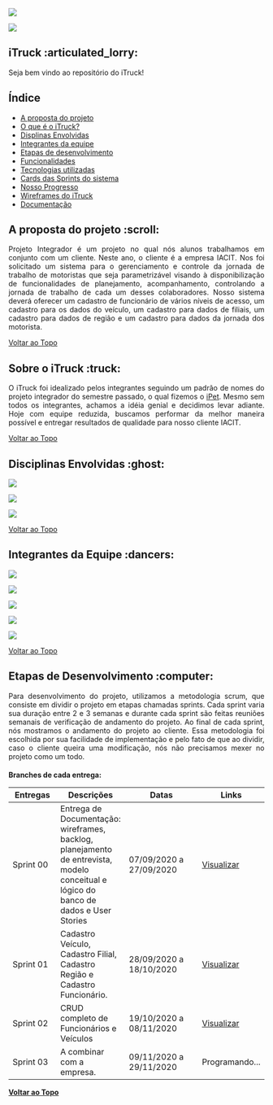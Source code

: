 <body>
    <nav>
        <p><img src="https://img.shields.io/badge/S%20T%20A%20T%20U%20S%20D%20O%20P%20R%20O%20J%20E%20T%20O-EM%20PROGRESSO-blueviolet"></p>
        <p><img src="https://img.shields.io/badge/S%20P%20R%20I%20N%20T%20A%20T%20U%20A%20L-SPRINT%2002-blue"></p>
        <p id="topo"><h1>iTruck :articulated_lorry:</h1></p>
        <p>Seja bem vindo ao repositório do iTruck!</p>
        <p><h2>Índice</h2></p>
        <ul>
            <li><a href="#proposta">A proposta do projeto</a></li>
            <li><a href="#sobre-itruck">O que é o iTruck?</a></li>
            <li><a href="#disciplinas">Displinas Envolvidas</a></li>
            <li><a href="#integrantes">Integrantes da equipe</a></li>
            <li><a href="#etapas">Etapas de desenvolvimento</a></li>
            <li><a href="https://github.com/thaisrabelo/iTruck#">Funcionalidades</a></li>
            <li><a href="https://github.com/thaisrabelo/iTruck#">Tecnologias utilizadas</a></li>
            <li><a href="https://github.com/thaisrabelo/iTruck#">Cards das Sprints do sistema</a></li>
            <li><a href="https://github.com/thaisrabelo/iTruck#">Nosso Progresso</a></li>
            <li><a href="https://github.com/thaisrabelo/iTruck#">Wireframes do iTruck</a></li>
            <li><a href="https://github.com/thaisrabelo/iTruck#">Documentação</a></li>
        </ul>
    </nav>
        <section>
            <p><h2 id="proposta">A proposta do projeto :scroll:</h2></p>
            <p align="justify">Projeto Integrador é um projeto no qual nós alunos trabalhamos em conjunto com um cliente. Neste ano, o cliente é a empresa IACIT. Nos foi solicitado um sistema para o gerenciamento e controle da jornada de trabalho de motoristas que seja parametrizável visando à disponibilização de funcionalidades de planejamento, acompanhamento, controlando a jornada de trabalho de cada um desses colaboradores. Nosso sistema deverá oferecer um cadastro de funcionário de vários níveis de acesso, um cadastro para os dados do veículo, um cadastro para dados de filiais, um cadastro para dados de região e um cadastro para dados da jornada dos motorista. </p>
            <p><a href="#topo">Voltar ao Topo</a></p>
        </section>
        <section>
            <p><h2 id="sobre-itruck">Sobre o iTruck :truck:</h2></p>
            <p align="justify">O iTruck foi idealizado pelos integrantes seguindo um padrão de nomes do projeto integrador do semestre passado, o qual fizemos o <a href="https://github.com/MatheusCoxxxta/ipet-app">iPet</a>. Mesmo sem todos os integrantes, achamos a idéia genial e decidimos levar adiante. Hoje com equipe reduzida, buscamos performar da melhor maneira possível e entregar resultados de qualidade para nosso cliente IACIT.</p>
            <p><a href="#topo">Voltar ao Topo</a></p>
        </section>
        <section><p><h2 id="disciplinas">Disciplinas Envolvidas :ghost:</h2></p>
            <p><img src="https://img.shields.io/badge/Engenharia%20de%20Software%20I-Prof%C2%AA%20Ma.%20Juliana%20Forin%20Pasquini%20Martinez-blueviolet"></p>
            <p><img src="https://img.shields.io/badge/Sistemas%20de%20Informa%C3%A7%C3%A3o-Prof%C2%BA%20Me.%20Claudio%20Etelvino%20de%20LimaiI-blueviolet"></p>
            <p><img src="https://img.shields.io/badge/Linguagem%20de%20Programa%C3%A7%C3%A3o-Prof%C2%BA%20Me.%20Reinaldo%20Gen%20Ichiro%20ArakakiI-blueviolet"></p>
            <p><a href="#topo">Voltar ao Topo</a></p>
        </section>
        <section>
            <p><h2 id="integrantes">Integrantes da Equipe :dancers:</h2></p>
            <p><a href="https://www.linkedin.com/in/thais-rabelo/"><img src="https://img.shields.io/badge/Scrum%20Master-Thais%20Rabelo-blue"></a></p>
            <p><a href="#"><img src="https://img.shields.io/badge/Product%20Owner%2F%20Dev%20Team-Camila%20Pacheco-blue"></a></p>
            <p><a href="#"><img src="https://img.shields.io/badge/Dev%20Team-Pedro%20Reginaldo-blue"></a></p>
            <p><a href="#"><img src="https://img.shields.io/badge/Dev%20Team-Leandro%20Gomes-blue"></a></p>
            <p><a href="#"><img src="https://img.shields.io/badge/Dev%20Team-Talita%20Marques-blue"></a></p>
            <p><a href="#topo">Voltar ao Topo</a></p>
        </section>
        <section>
            <p><h2 id="etapas">Etapas de Desenvolvimento :computer: </h1></p>
            <p align="justify">Para desenvolvimento do projeto, utilizamos a metodologia scrum, que consiste em dividir o projeto em etapas chamadas sprints. Cada sprint varia sua duração entre 2 e 3 semanas e durante cada sprint são feitas reuniões semanais de verificação de andamento do projeto. Ao final de cada sprint, nós mostramos o andamento do projeto ao cliente. Essa metodologia foi escolhida por sua facilidade de implementação e pelo fato de que ao dividir, caso o cliente queira uma modificação, nós não precisamos mexer no projeto como um todo. <br><h4>Branches de cada entrega:</h4</p>
    <table>
              <thead>
                     <th width=100px>Entregas</th>
                     <th>Descrições</th>
                     <th width=215px>Datas</th>
                     <th>Links</th>
              </thead>
              <tbody>
                     <tr>
                         <td><p>Sprint 00</p></td>
                            <td>Entrega de Documentação: wireframes, backlog, planejamento de entrevista, modelo conceitual e lógico do banco de dados e User Stories</td>
                            <td>07/09/2020 a 27/09/2020</td>
                            <td><a href="https://github.com/thaisrabelo/iTruck/tree/sprint00">Visualizar</td>
                     </tr>
                     <tr>
                            <td>Sprint 01</td>
                            <td>Cadastro Veículo, Cadastro Filial, Cadastro Região e Cadastro Funcionário.</td>
                            <td>28/09/2020 a 18/10/2020</td>
                            <td><a href="https://github.com/thaisrabelo/iTruck/tree/sprint01">Visualizar</td>
                     </tr>
                     <tr>
                            <td>Sprint 02</td>
                            <td>CRUD completo de Funcionários e Veículos</td>
                            <td>19/10/2020 a 08/11/2020</td>
                            <td><a href="https://github.com/thaisrabelo/iTruck/tree/sprint02">Visualizar</a></td>
                     </tr>
                      <tr>
                            <td>Sprint 03</td>
                            <td>A combinar com a empresa.</td>
                            <td>09/11/2020 a 29/11/2020</td>
                            <td>Programando...</td>
                     </tr>
              </tbody>
       </table>
    <p><a href="#topo">Voltar ao Topo</a></p>
        </section>
</nav>
</body>



